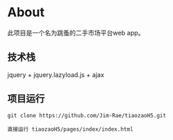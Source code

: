 
# About

此项目是一个名为跳蚤的二手市场平台web app。

## 技术栈

jquery + jquery.lazyload.js + ajax

## 项目运行

```
git clone https://github.com/Jim-Rae/tiaozaoH5.git  

直接运行 tiaozaoH5/pages/index/index.html
```